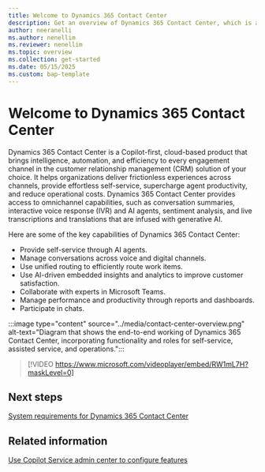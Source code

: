 ```yaml
---
title: Welcome to Dynamics 365 Contact Center
description: Get an overview of Dynamics 365 Contact Center, which is a Copilot-first, cloud-based contact center.
author: neeranelli
ms.author: nenellim
ms.reviewer: nenellim
ms.topic: overview
ms.collection: get-started
ms.date: 05/15/2025
ms.custom: bap-template
---
```


# Welcome to Dynamics 365 Contact Center

Dynamics 365 Contact Center is a Copilot-first, cloud-based product that brings intelligence, automation, and efficiency to every engagement channel in the customer relationship management (CRM) solution of your choice. It helps organizations deliver frictionless experiences across channels, provide effortless self-service, supercharge agent productivity, and reduce operational costs. Dynamics 365 Contact Center provides access to omnichannel capabilities, such as conversation summaries, interactive voice response (IVR) and AI agents, sentiment analysis, and live transcriptions and translations that are infused with generative AI.

Here are some of the key capabilities of Dynamics 365 Contact Center:

- Provide self-service through AI agents.
- Manage conversations across voice and digital channels.
- Use unified routing to efficiently route work items.
- Use AI-driven embedded insights and analytics to improve customer satisfaction.
- Collaborate with experts in Microsoft Teams.
- Manage performance and productivity through reports and dashboards.
- Participate in chats.

:::image type="content" source="../media/contact-center-overview.png" alt-text="Diagram that shows the end-to-end working of Dynamics 365 Contact Center, incorporating functionality and roles for self-service, assisted service, and operations.":::

> [!VIDEO https://www.microsoft.com/videoplayer/embed/RW1mL7H?maskLevel=0]

## Next steps

[System requirements for Dynamics 365 Contact Center](system-requirements-contact-center.md)

## Related information

[Use Copilot Service admin center to configure features](../administer/cc-admin-center.md)
